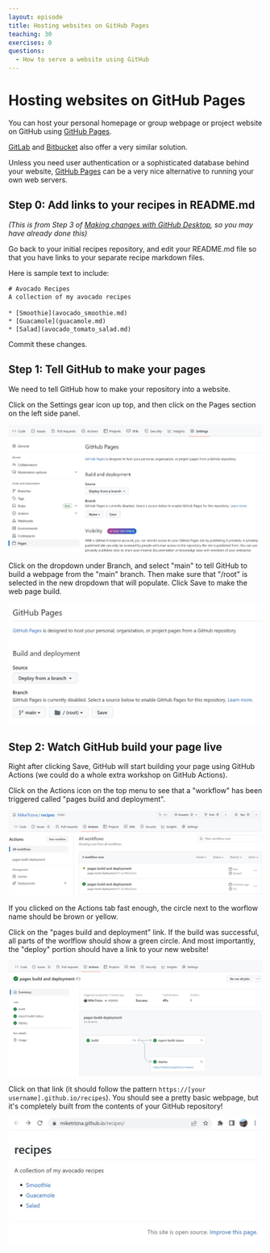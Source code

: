```yaml
---
layout: episode
title: Hosting websites on GitHub Pages
teaching: 30
exercises: 0
questions:
  - How to serve a website using GitHub
---
```


# Hosting websites on GitHub Pages

You can host your personal homepage or group webpage
or project website on GitHub using
[GitHub Pages](https://pages.github.com/).

[GitLab](https://about.gitlab.com/features/pages/) and
[Bitbucket](https://confluence.atlassian.com/bitbucket/publishing-a-website-on-bitbucket-cloud-221449776.html)
also offer a very similar solution.

Unless you need user authentication or a sophisticated database behind your website,
[GitHub Pages](https://pages.github.com/) can be a very nice alternative
to running your own web servers.

## Step 0: Add links to your recipes in README.md

*(This is from Step 3 of [Making changes with GitHub Desktop](https://miketrizna.github.io/github-without-command-line/gh-desktop-changes.html#step-3-make-a-conflicting-change), so you may have already done this)*

Go back to your initial recipes repository, and edit your README.md file so that you have links to your separate recipe markdown files.

Here is sample text to include:

```
# Avocado Recipes
A collection of my avocado recipes

* [Smoothie](avocado_smoothie.md)
* [Guacamole](guacamole.md)
* [Salad](avocado_tomato_salad.md)

```

Commit these changes.

## Step 1: Tell GitHub to make your pages

We need to tell GitHub how to make your repository into a website.

Click on the Settings gear icon up top, and then click on the Pages section on the left side panel.

![A screenshot showing the GitHub Settings Page section](img/websites/settings_pages.jpg)

Click on the dropdown under Branch, and select "main" to tell GitHub to build a webpage from the "main" branch. Then make sure that "/root" is selected in the new dropdown that will populate. Click Save to make the web page build.

![A screenshot showing the GitHub Settings Page section, with main branch and root selected](img/websites/settings_main_root.jpg)

## Step 2: Watch GitHub build your page live

Right after clicking Save, GitHub will start building your page using GitHub Actions (we could do a whole extra workshop on GitHub Actions).

Click on the Actions icon on the top menu to see that a "workflow" has been triggered called "pages build and deployment".

![A screenshot showing the GitHub Actions page with a deployment that has just been triggered](img/websites/github_actions_workflows.jpg)

If you clicked on the Actions tab fast enough, the circle next to the worflow name should be brown or yellow.

Click on the "pages build and deployment" link. If the build was successful, all parts of the worlflow should show a green circle. And most importantly, the "deploy" portion should have a link to your new website!

![A screenshot showing details of a GitHub Actions workflow](img/websites/github_actions_built.jpg)

Click on that link (it should follow the pattern `https://[your username].github.io/recipes`). You should see a pretty basic webpage, but it's completely built from the contents of your GitHub repository!

![A screenshot showing a simple webpage with links to recipes](img/websites/webpage.jpg)

